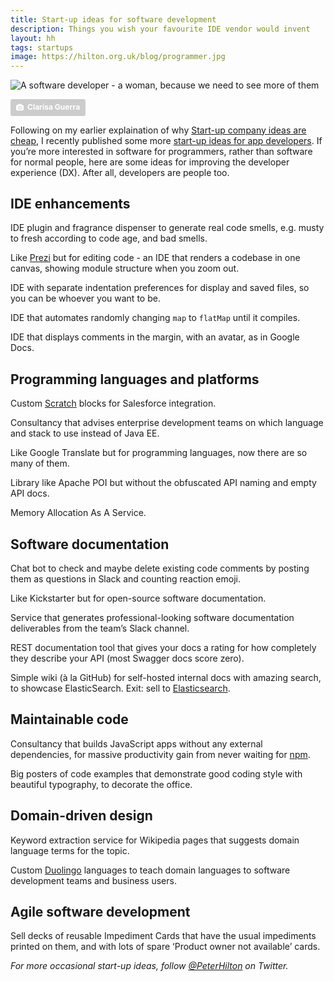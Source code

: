 ```yaml
---
title: Start-up ideas for software development
description: Things you wish your favourite IDE vendor would invent
layout: hh
tags: startups
image: https://hilton.org.uk/blog/programmer.jpg
---
```


![A software developer - a woman, because we need to see more of them](programmer.jpg)

<a style="background-color:#ccc;color:white;text-decoration:none;padding:4px 6px;font-family:-apple-system, sans-serif;font-size:12px;font-weight:bold;line-height:1.2;display:inline-block;border-radius:3px" href="https://unsplash.com/photos/7bJ1265Y92Y" rel="noopener noreferrer" title="We need more female software developers - photo by Clarisa Guerra"><span style="display:inline-block;padding:2px 3px"><svg xmlns="http://www.w3.org/2000/svg" style="height:12px;width:auto;position:relative;vertical-align:middle;top:-1px;fill:white" viewBox="0 0 32 32"><title>unsplash-logo</title><path d="M20.8 18.1c0 2.7-2.2 4.8-4.8 4.8s-4.8-2.1-4.8-4.8c0-2.7 2.2-4.8 4.8-4.8 2.7.1 4.8 2.2 4.8 4.8zm11.2-7.4v14.9c0 2.3-1.9 4.3-4.3 4.3h-23.4c-2.4 0-4.3-1.9-4.3-4.3v-15c0-2.3 1.9-4.3 4.3-4.3h3.7l.8-2.3c.4-1.1 1.7-2 2.9-2h8.6c1.2 0 2.5.9 2.9 2l.8 2.4h3.7c2.4 0 4.3 1.9 4.3 4.3zm-8.6 7.5c0-4.1-3.3-7.5-7.5-7.5-4.1 0-7.5 3.4-7.5 7.5s3.3 7.5 7.5 7.5c4.2-.1 7.5-3.4 7.5-7.5z"></path></svg></span><span style="display:inline-block;padding:2px 3px">Clarisa Guerra</span></a>

Following on my earlier explaination of why [Start-up company ideas are cheap](startup-ideas-are-cheap), I recently published some more [start-up ideas for app developers](startup-ideas-apps).
If you’re more interested in software for programmers, rather than software for normal people, here are some ideas for improving the developer experience (DX).
After all, developers are people too.

## IDE enhancements

IDE plugin and fragrance dispenser to generate real code smells, e.g. musty to fresh according to code age, and bad smells.

Like [Prezi](https://prezi.com) but for editing code - an IDE that renders a codebase in one canvas, showing module structure when you zoom out.

IDE with separate indentation preferences for display and saved files, so you can be whoever you want to be.

IDE that automates randomly changing `map` to `flatMap` until it compiles.

IDE that displays comments in the margin, with an avatar, as in Google Docs.

## Programming languages and platforms

Custom [Scratch](https://scratch.mit.edu) blocks for Salesforce integration.

Consultancy that advises enterprise development teams on which language and stack to use instead of Java EE.

Like Google Translate but for programming languages, now there are so many of them.

Library like Apache POI but without the obfuscated API naming and empty API docs.

Memory Allocation As A Service.

## Software documentation

Chat bot to check and maybe delete existing code comments by posting them as questions in Slack and counting reaction emoji.

Like Kickstarter but for open-source software documentation.

Service that generates professional-looking software documentation deliverables from the team’s Slack channel.

REST documentation tool that gives your docs a rating for how completely they describe your API (most Swagger docs score zero).

Simple wiki (à la GitHub) for self-hosted internal docs with amazing search, to showcase ElasticSearch. Exit: sell to [Elasticsearch](https://www.elastic.co).

## Maintainable code

Consultancy that builds JavaScript apps without any external dependencies, for massive productivity gain from never waiting for [npm](https://www.npmjs.com/).

Big posters of code examples that demonstrate good coding style with beautiful typography, to decorate the office.

## Domain-driven design

Keyword extraction service for Wikipedia pages that suggests domain language terms for the topic.

Custom [Duolingo](https://www.duolingo.com) languages to teach domain languages to software development teams and business users.

## Agile software development

Sell decks of reusable Impediment Cards that have the usual impediments printed on them, and with lots of spare ‘Product owner not available’ cards.

_For more occasional start-up ideas, follow [@PeterHilton](https://twitter.com/peterhilton) on Twitter._
